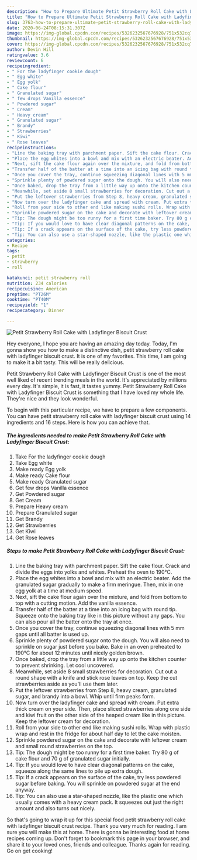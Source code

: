 ```yaml
---
description: "How to Prepare Ultimate Petit Strawberry Roll Cake with Ladyfinger Biscuit Crust"
title: "How to Prepare Ultimate Petit Strawberry Roll Cake with Ladyfinger Biscuit Crust"
slug: 3763-how-to-prepare-ultimate-petit-strawberry-roll-cake-with-ladyfinger-biscuit-crust
date: 2020-06-24T08:15:31.307Z
image: https://img-global.cpcdn.com/recipes/5326232567676928/751x532cq70/petit-strawberry-roll-cake-with-ladyfinger-biscuit-crust-recipe-main-photo.jpg
thumbnail: https://img-global.cpcdn.com/recipes/5326232567676928/751x532cq70/petit-strawberry-roll-cake-with-ladyfinger-biscuit-crust-recipe-main-photo.jpg
cover: https://img-global.cpcdn.com/recipes/5326232567676928/751x532cq70/petit-strawberry-roll-cake-with-ladyfinger-biscuit-crust-recipe-main-photo.jpg
author: Devin Hill
ratingvalue: 3.6
reviewcount: 6
recipeingredient:
- " For the ladyfinger cookie dough"
- " Egg white"
- " Egg yolk"
- " Cake flour"
- " Granulated sugar"
- " few drops Vanilla essence"
- " Powdered sugar"
- " Cream"
- " Heavy cream"
- " Granulated sugar"
- " Brandy"
- " Strawberries"
- " Kiwi"
- " Rose leaves"
recipeinstructions:
- "Line the baking tray with parchment paper. Sift the cake flour. Crack and divide the eggs into yolks and whites. Preheat the oven to 190°C."
- "Place the egg whites into a bowl and mix with an electric beater. Add the granulated sugar gradually to make a firm meringue. Then, mix in one egg yolk at a time at medium speed."
- "Next, sift the cake flour again over the mixture, and fold from bottom to top with a cutting motion. Add the vanilla essence."
- "Transfer half of the batter at a time into an icing bag with round tip. Squeeze onto the baking tray like in this picture without any gaps. You can also pour all the batter onto the tray at once."
- "Once you cover the tray, continue squeezing diagonal lines with 5 mm gaps until all batter is used up."
- "Sprinkle plenty of powdered sugar onto the dough. You will also need to sprinkle on sugar just before you bake. Bake in an oven preheated to 190°C for about 12 minutes until nicely golden brown."
- "Once baked, drop the tray from a little way up onto the kitchen counter to prevent shrinking. Let cool uncovered."
- "Meanwhile, set aside 8 small strawberries for decoration. Cut out a round shape with a knife and stick rose leaves on top. Keep the cut strawberries aside as you&#39;ll use them later."
- "Put the leftover strawberries from Step 8, heavy cream, granulated sugar, and brandy into a bowl.  Whip until firm peaks form."
- "Now turn over the ladyfinger cake and spread with cream. Put extra thick cream on your side. Then, place sliced strawberries along one side and kiwi fruit on the other side of the heaped cream like in this picture. Keep the leftover cream for decoration."
- "Roll from your side to other end like making sushi rolls. Wrap with plastic wrap and rest in the fridge for about half day to let the cake moisten."
- "Sprinkle powdered sugar on the cake and decorate with leftover cream and small round strawberries on the top."
- "Tip: The dough might be too runny for a first time baker. Try 80 g of cake flour and 70 g of granulated sugar initially."
- "Tip: If you would love to have clear diagonal patterns on the cake, squeeze along the same lines to pile up extra dough."
- "Tip: If a crack appears on the surface of the cake, try less powdered sugar before baking. You will sprinkle on powdered sugar at the end anyway."
- "Tip: You can also use a star-shaped nozzle, like the plastic one which usually comes with a heavy cream pack. It squeezes out just the right amount and also turns out nicely."
categories:
- Recipe
tags:
- petit
- strawberry
- roll

katakunci: petit strawberry roll 
nutrition: 234 calories
recipecuisine: American
preptime: "PT26M"
cooktime: "PT40M"
recipeyield: "1"
recipecategory: Dinner

---
```



![Petit Strawberry Roll Cake with Ladyfinger Biscuit Crust](https://img-global.cpcdn.com/recipes/5326232567676928/751x532cq70/petit-strawberry-roll-cake-with-ladyfinger-biscuit-crust-recipe-main-photo.jpg)

Hey everyone, I hope you are having an amazing day today. Today, I'm gonna show you how to make a distinctive dish, petit strawberry roll cake with ladyfinger biscuit crust. It is one of my favorites. This time, I am going to make it a bit tasty. This will be really delicious.

Petit Strawberry Roll Cake with Ladyfinger Biscuit Crust is one of the most well liked of recent trending meals in the world. It's appreciated by millions every day. It's simple, it is fast, it tastes yummy. Petit Strawberry Roll Cake with Ladyfinger Biscuit Crust is something that I have loved my whole life. They're nice and they look wonderful.




To begin with this particular recipe, we have to prepare a few components. You can have petit strawberry roll cake with ladyfinger biscuit crust using 14 ingredients and 16 steps. Here is how you can achieve that.

<!--inarticleads1-->

##### The ingredients needed to make Petit Strawberry Roll Cake with Ladyfinger Biscuit Crust:

1. Take  For the ladyfinger cookie dough
1. Take  Egg white
1. Make ready  Egg yolk
1. Make ready  Cake flour
1. Make ready  Granulated sugar
1. Get  few drops Vanilla essence
1. Get  Powdered sugar
1. Get  Cream
1. Prepare  Heavy cream
1. Prepare  Granulated sugar
1. Get  Brandy
1. Get  Strawberries
1. Get  Kiwi
1. Get  Rose leaves




<!--inarticleads2-->

##### Steps to make Petit Strawberry Roll Cake with Ladyfinger Biscuit Crust:

1. Line the baking tray with parchment paper. Sift the cake flour. Crack and divide the eggs into yolks and whites. Preheat the oven to 190°C.
1. Place the egg whites into a bowl and mix with an electric beater. Add the granulated sugar gradually to make a firm meringue. Then, mix in one egg yolk at a time at medium speed.
1. Next, sift the cake flour again over the mixture, and fold from bottom to top with a cutting motion. Add the vanilla essence.
1. Transfer half of the batter at a time into an icing bag with round tip. Squeeze onto the baking tray like in this picture without any gaps. You can also pour all the batter onto the tray at once.
1. Once you cover the tray, continue squeezing diagonal lines with 5 mm gaps until all batter is used up.
1. Sprinkle plenty of powdered sugar onto the dough. You will also need to sprinkle on sugar just before you bake. Bake in an oven preheated to 190°C for about 12 minutes until nicely golden brown.
1. Once baked, drop the tray from a little way up onto the kitchen counter to prevent shrinking. Let cool uncovered.
1. Meanwhile, set aside 8 small strawberries for decoration. Cut out a round shape with a knife and stick rose leaves on top. Keep the cut strawberries aside as you&#39;ll use them later.
1. Put the leftover strawberries from Step 8, heavy cream, granulated sugar, and brandy into a bowl.  Whip until firm peaks form.
1. Now turn over the ladyfinger cake and spread with cream. Put extra thick cream on your side. Then, place sliced strawberries along one side and kiwi fruit on the other side of the heaped cream like in this picture. Keep the leftover cream for decoration.
1. Roll from your side to other end like making sushi rolls. Wrap with plastic wrap and rest in the fridge for about half day to let the cake moisten.
1. Sprinkle powdered sugar on the cake and decorate with leftover cream and small round strawberries on the top.
1. Tip: The dough might be too runny for a first time baker. Try 80 g of cake flour and 70 g of granulated sugar initially.
1. Tip: If you would love to have clear diagonal patterns on the cake, squeeze along the same lines to pile up extra dough.
1. Tip: If a crack appears on the surface of the cake, try less powdered sugar before baking. You will sprinkle on powdered sugar at the end anyway.
1. Tip: You can also use a star-shaped nozzle, like the plastic one which usually comes with a heavy cream pack. It squeezes out just the right amount and also turns out nicely.




So that's going to wrap it up for this special food petit strawberry roll cake with ladyfinger biscuit crust recipe. Thank you very much for reading. I am sure you will make this at home. There is gonna be interesting food at home recipes coming up. Don't forget to bookmark this page in your browser, and share it to your loved ones, friends and colleague. Thanks again for reading. Go on get cooking!
